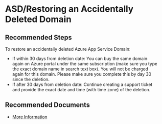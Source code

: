 <properties
	pageTitle="ASD/Restoring an Accidentally Deleted Domain"
	description="ASD/Restoring an Accidentally Deleted Domain"
	service="microsoft.asd"
	resource="asd"
	authors="cts-shrahman, cristhianu"
    ms.author="shrahman,curibe"
	displayOrder=""
	selfHelpType="generic"
	supportTopicIds="32604404"
	resourceTags=""
	productPesIds="16513"
	cloudEnvironments="public, Fairfax, usnat, ussec"
	articleId="6c750bf3-9761-44f7-9a1a-66207a7c29b4"
	ownershipId="Compute_AppService"
/>

# ASD/Restoring an Accidentally Deleted Domain

## **Recommended Steps**

To restore an accidentally deleted Azure App Service Domain:

* If within 30 days from deletion date: You can buy the same domain again on Azure portal under the same subscription (make sure you type the exact domain name in search text box). You will not be charged again for this domain. Please make sure you complete this by day 30 since the deletion.
* If after 30 days from deletion date: Continue creating a support ticket and provide the exact date and time (with time zone) of the deletion.

## **Recommended Documents**

* [More Information](https://docs.microsoft.com/azure/app-service/troubleshoot-domain-ssl-certificates#you-need-to-restore-a-deleted-domain) 
